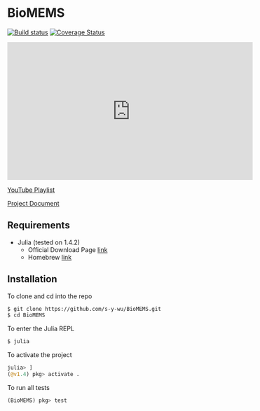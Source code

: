 # BioMEMS

[![Build status](https://ci.appveyor.com/api/projects/status/lc6qmhcinm82gdal?svg=true)](https://ci.appveyor.com/project/s-y-wu/hmcresearchrandomwalks)
[![Coverage Status](https://coveralls.io/repos/github/s-y-wu/HMCResearchRandomWalks/badge.svg?branch=main)](https://coveralls.io/github/s-y-wu/HMCResearchRandomWalks?branch=main)

<iframe width="560" height="315" src="https://www.youtube.com/embed/FjvasBFEJHA" title="YouTube video player" frameborder="0" allow="accelerometer; autoplay; clipboard-write; encrypted-media; gyroscope; picture-in-picture; web-share" allowfullscreen></iframe>

[YouTube Playlist](https://youtube.com/playlist?list=PLQ4NmvpnlBHG_VHUp1NCgwYjvKVz8M-mb) 

[Project Document](https://docs.google.com/document/d/1OkFzBO0tgATsgLkhx3WByxNUmUTfh7rPBNzS_yUHYCo/edit?usp=sharing)



## Requirements
- Julia (tested on 1.4.2)
  - Official Download Page [link](https://julialang.org/downloads/)
  - Homebrew [link](https://formulae.brew.sh/cask/julia)


## Installation
To clone and cd into the repo
```bash
$ git clone https://github.com/s-y-wu/BioMEMS.git
$ cd BioMEMS
```
To enter the Julia REPL
```bash
$ julia
```
To activate the project
```julia
julia> ]
(@v1.4) pkg> activate .
```
To run all tests
```julia
(BioMEMS) pkg> test
```
